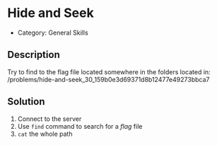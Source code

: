 # Hide and Seek

* Category: General Skills

## Description

Try to find to the flag file located somewhere in the folders located in: /problems/hide-and-seek_30_159b0e3d69371d8b12477e49273bbca7 

## Solution

1. Connect to the server
2. Use `find` command to search for a *flag* file
3. `cat` the whole path
